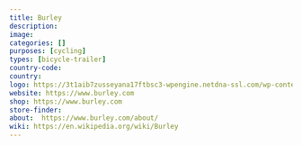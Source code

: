 ```yaml
---
title: Burley
description:
image:
categories: []
purposes: [cycling]
types: [bicycle-trailer]
country-code:
country:
logo: https://3t1aib7zusseyana17ftbsc3-wpengine.netdna-ssl.com/wp-content/themes/burley/library/images/logo-white.png
website: https://www.burley.com
shop: https://www.burley.com
store-finder:
about:  https://www.burley.com/about/
wiki: https://en.wikipedia.org/wiki/Burley
---
```

